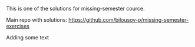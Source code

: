 This is one of the solutions for missing-semester cource. 

Main repo with solutions: https://github.com/bilousov-p/missing-semester-exercises

Adding some text
